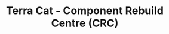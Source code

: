 ---
title: "Terra Cat - Component Rebuild Centre (CRC)"
url: /christchurch/terra-cat-component-rebuild-centre-crc/
shop: car repair
---